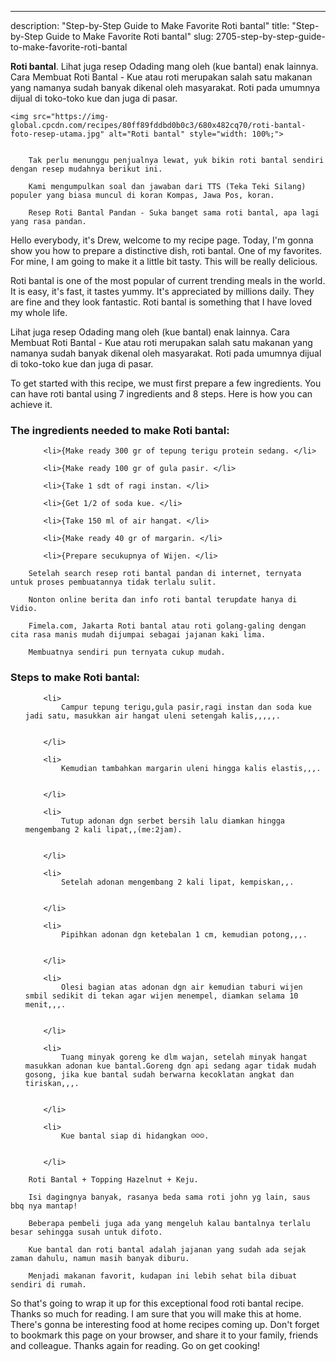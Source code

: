 ---
description: "Step-by-Step Guide to Make Favorite Roti bantal"
title: "Step-by-Step Guide to Make Favorite Roti bantal"
slug: 2705-step-by-step-guide-to-make-favorite-roti-bantal

<p>
	<strong>Roti bantal</strong>. 
	Lihat juga resep Odading mang oleh (kue bantal) enak lainnya. Cara Membuat Roti Bantal - Kue atau roti merupakan salah satu makanan yang namanya sudah banyak dikenal oleh masyarakat. Roti pada umumnya dijual di toko-toko kue dan juga di pasar.
</p>
<p>
	
	<img src="https://img-global.cpcdn.com/recipes/80ff89fddbd0b0c3/680x482cq70/roti-bantal-foto-resep-utama.jpg" alt="Roti bantal" style="width: 100%;">
	
	
		Tak perlu menunggu penjualnya lewat, yuk bikin roti bantal sendiri dengan resep mudahnya berikut ini.
	
		Kami mengumpulkan soal dan jawaban dari TTS (Teka Teki Silang) populer yang biasa muncul di koran Kompas, Jawa Pos, koran.
	
		Resep Roti Bantal Pandan - Suka banget sama roti bantal, apa lagi yang rasa pandan.
	
</p>
<p>
	Hello everybody, it's Drew, welcome to my recipe page. Today, I'm gonna show you how to prepare a distinctive dish, roti bantal. One of my favorites. For mine, I am going to make it a little bit tasty. This will be really delicious.
</p>
	
<p>
	Roti bantal is one of the most popular of current trending meals in the world. It is easy, it's fast, it tastes yummy. It's appreciated by millions daily. They are fine and they look fantastic. Roti bantal is something that I have loved my whole life.
</p>
<p>
	Lihat juga resep Odading mang oleh (kue bantal) enak lainnya. Cara Membuat Roti Bantal - Kue atau roti merupakan salah satu makanan yang namanya sudah banyak dikenal oleh masyarakat. Roti pada umumnya dijual di toko-toko kue dan juga di pasar.
</p>

<p>
To get started with this recipe, we must first prepare a few ingredients. You can have roti bantal using 7 ingredients and 8 steps. Here is how you can achieve it.
</p>

<h3>The ingredients needed to make Roti bantal:</h3>

<ol>
	
		<li>{Make ready 300 gr of tepung terigu protein sedang. </li>
	
		<li>{Make ready 100 gr of gula pasir. </li>
	
		<li>{Take 1 sdt of ragi instan. </li>
	
		<li>{Get 1/2 of soda kue. </li>
	
		<li>{Take 150 ml of air hangat. </li>
	
		<li>{Make ready 40 gr of margarin. </li>
	
		<li>{Prepare secukupnya of Wijen. </li>
	
</ol>
<p>
	
		Setelah search resep roti bantal pandan di internet, ternyata untuk proses pembuatannya tidak terlalu sulit.
	
		Nonton online berita dan info roti bantal terupdate hanya di Vidio.
	
		Fimela.com, Jakarta Roti bantal atau roti golang-galing dengan cita rasa manis mudah dijumpai sebagai jajanan kaki lima.
	
		Membuatnya sendiri pun ternyata cukup mudah.
	
</p>

<h3>Steps to make Roti bantal:</h3>

<ol>
	
		<li>
			Campur tepung terigu,gula pasir,ragi instan dan soda kue jadi satu, masukkan air hangat uleni setengah kalis,,,,,.
			
			
		</li>
	
		<li>
			Kemudian tambahkan margarin uleni hingga kalis elastis,,,.
			
			
		</li>
	
		<li>
			Tutup adonan dgn serbet bersih lalu diamkan hingga mengembang 2 kali lipat,,(me:2jam).
			
			
		</li>
	
		<li>
			Setelah adonan mengembang 2 kali lipat, kempiskan,,.
			
			
		</li>
	
		<li>
			Pipihkan adonan dgn ketebalan 1 cm, kemudian potong,,,.
			
			
		</li>
	
		<li>
			Olesi bagian atas adonan dgn air kemudian taburi wijen smbil sedikit di tekan agar wijen menempel, diamkan selama 10 menit,,,.
			
			
		</li>
	
		<li>
			Tuang minyak goreng ke dlm wajan, setelah minyak hangat masukkan adonan kue bantal.Goreng dgn api sedang agar tidak mudah gosong, jika kue bantal sudah berwarna kecoklatan angkat dan tiriskan,,,.
			
			
		</li>
	
		<li>
			Kue bantal siap di hidangkan ☺️☺️☺️.
			
			
		</li>
	
</ol>

<p>
	
		Roti Bantal + Topping Hazelnut + Keju.
	
		Isi dagingnya banyak, rasanya beda sama roti john yg lain, saus bbq nya mantap!
	
		Beberapa pembeli juga ada yang mengeluh kalau bantalnya terlalu besar sehingga susah untuk difoto.
	
		Kue bantal dan roti bantal adalah jajanan yang sudah ada sejak zaman dahulu, namun masih banyak diburu.
	
		Menjadi makanan favorit, kudapan ini lebih sehat bila dibuat sendiri di rumah.
	
</p>

<p>
	So that's going to wrap it up for this exceptional food roti bantal recipe. Thanks so much for reading. I am sure that you will make this at home. There's gonna be interesting food at home recipes coming up. Don't forget to bookmark this page on your browser, and share it to your family, friends and colleague. Thanks again for reading. Go on get cooking!
</p>
